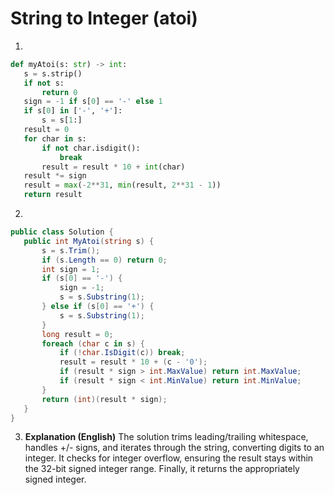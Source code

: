 # String to Integer (atoi)

1.
 ```python
def myAtoi(s: str) -> int:
    s = s.strip()
    if not s:
        return 0
    sign = -1 if s[0] == '-' else 1
    if s[0] in ['-', '+']:
        s = s[1:]
    result = 0
    for char in s:
        if not char.isdigit():
            break
        result = result * 10 + int(char)
    result *= sign
    result = max(-2**31, min(result, 2**31 - 1))
    return result

```
2.
 ```csharp
public class Solution {
    public int MyAtoi(string s) {
        s = s.Trim();
        if (s.Length == 0) return 0;
        int sign = 1;
        if (s[0] == '-') {
            sign = -1;
            s = s.Substring(1);
        } else if (s[0] == '+') {
            s = s.Substring(1);
        }
        long result = 0;
        foreach (char c in s) {
            if (!char.IsDigit(c)) break;
            result = result * 10 + (c - '0');
            if (result * sign > int.MaxValue) return int.MaxValue;
            if (result * sign < int.MinValue) return int.MinValue;
        }
        return (int)(result * sign);
    }
}
```
3. **Explanation (English)** The solution trims leading/trailing whitespace, handles +/- signs, and iterates through the string, converting digits to an integer.  It checks for integer overflow, ensuring the result stays within the 32-bit signed integer range.  Finally, it returns the appropriately signed integer.
	